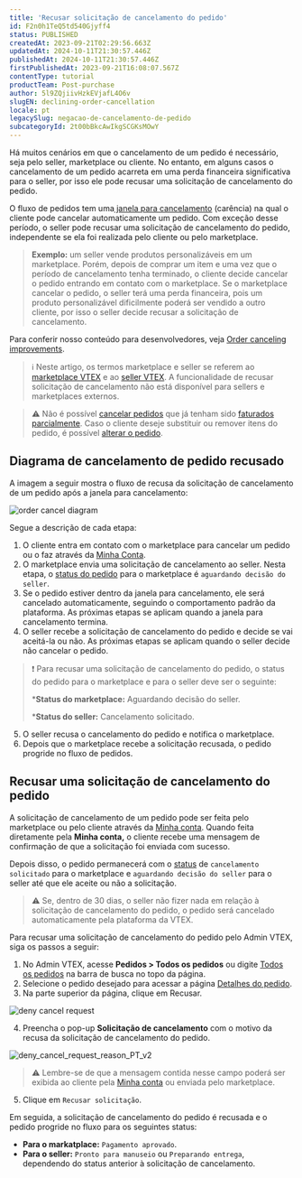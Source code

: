 ```yaml
---
title: 'Recusar solicitação de cancelamento do pedido'
id: F2n0h1TeQ5td540Gjyff4
status: PUBLISHED
createdAt: 2023-09-21T02:29:56.663Z
updatedAt: 2024-10-11T21:30:57.446Z
publishedAt: 2024-10-11T21:30:57.446Z
firstPublishedAt: 2023-09-21T16:08:07.567Z
contentType: tutorial
productTeam: Post-purchase
author: 5l9ZQjiivHzkEVjafL4O6v
slugEN: declining-order-cancellation
locale: pt
legacySlug: negacao-de-cancelamento-de-pedido
subcategoryId: 2t00bBkcAwIkgSCGKsMOwY
---
```


Há muitos cenários em que o cancelamento de um pedido é necessário, seja pelo seller, marketplace ou cliente. No entanto, em alguns casos o cancelamento de um pedido acarreta em uma perda financeira significativa para o seller, por isso ele pode recusar uma solicitação de cancelamento do pedido.

O fluxo de pedidos tem uma[ janela para cancelamento](https://help.vtex.com/pt/tutorial/order-flow-and-status--tutorials_196) (carência) na qual o cliente pode cancelar automaticamente um pedido. Com exceção desse período, o seller pode recusar uma solicitação de cancelamento do pedido, independente se ela foi realizada pelo cliente ou pelo marketplace. 

> **Exemplo:** um seller vende produtos personalizáveis em um marketplace.  Porém, depois de comprar um item e uma vez que o período de cancelamento tenha terminado, o cliente decide cancelar o pedido entrando em contato com o marketplace. Se o marketplace cancelar o pedido, o seller terá uma perda financeira, pois um produto personalizável dificilmente poderá ser vendido a outro cliente, por isso o seller decide recusar a solicitação de cancelamento.

Para conferir nosso conteúdo para desenvolvedores, veja [Order canceling improvements](https://developers.vtex.com/docs/guides/order-canceling-improvements).

>ℹ️ Neste artigo, os termos marketplace e seller se referem ao [marketplace VTEX](https://help.vtex.com/pt/tutorial/marketplace-strategies-at-vtex--tutorials_402#ser-um-marketplace-vtex) e ao [seller VTEX](https://help.vtex.com/pt/tutorial/marketplace-strategies-at-vtex--tutorials_402#sendo-seller-vtex). A funcionalidade de recusar solicitação de cancelamento não está disponível para sellers e marketplaces externos.

>⚠️ Não é possível [cancelar pedidos](https://help.vtex.com/pt/tutorial/como-cancelar-pedido--tutorials_186) que já tenham sido [faturados parcialmente](https://help.vtex.com/pt/tracks/pedidos--2xkTisx4SXOWXQel8Jg8sa/q9GPspTb9cHlMeAZfdEUe). Caso o cliente deseje substituir ou remover itens do pedido, é possível [alterar o pedido](https://help.vtex.com/pt/tutorial/alteracao-de-itens-de-um-pedido-finalizado--tutorials_190).

## Diagrama de cancelamento de pedido recusado
A imagem a seguir mostra o fluxo de recusa da solicitação de cancelamento de um pedido após a janela para cancelamento:

![order cancel diagram](https://images.ctfassets.net/alneenqid6w5/6cGkrOT0G5sEeA3VaHKm4e/8f44049006390f2ef6a699cac00bd9d0/cancel_api_improvements_help_center_PT.png)

Segue a descrição de cada etapa:

1. O cliente entra em contato com o marketplace para cancelar um pedido ou o faz através da [Minha Conta](https://help.vtex.com/en/tutorial/how-my-account-works--2BQ3GiqhqGJTXsWVuio3Xh).
2. O marketplace envia uma solicitação de cancelamento ao seller. Nesta etapa, o [status do pedido](https://help.vtex.com/en/tutorial/order-flow-and-status--tutorials_196) para o marketplace é `aguardando decisão do seller`. 
3. Se o pedido estiver dentro da janela para cancelamento, ele será cancelado automaticamente, seguindo o comportamento padrão da plataforma. As próximas etapas se aplicam quando a janela para cancelamento termina.
4. O seller recebe a solicitação de cancelamento do pedido e decide se vai aceitá-la ou não. As próximas etapas se aplicam quando o seller decide não cancelar o pedido.

  >❗ Para recusar uma solicitação de cancelamento do pedido, o status do pedido para o marketplace e para o seller deve ser o seguinte:
>
> ***Status do marketplace:** Aguardando decisão do seller.
>
> ***Status do seller:** Cancelamento solicitado.
> 

5. O seller recusa o cancelamento do pedido e notifica o marketplace.
6. Depois que o marketplace recebe a solicitação recusada, o pedido progride no fluxo de pedidos.

## Recusar uma solicitação de cancelamento do pedido

A solicitação de cancelamento de um pedido pode ser feita pelo marketplace ou pelo cliente através da [Minha conta](https://help.vtex.com/en/tutorial/how-my-account-works--2BQ3GiqhqGJTXsWVuio3Xh). Quando feita diretamente pela **Minha conta,** o cliente recebe uma mensagem de confirmação de que a solicitação foi enviada com sucesso. 

Depois disso, o pedido permanecerá com o [status](https://help.vtex.com/en/tutorial/order-flow-and-status--tutorials_196) de `cancelamento solicitado` para o marketplace e `aguardando decisão do seller` para o seller até que ele aceite ou não a solicitação. 

>⚠️ Se, dentro de 30 dias, o seller não fizer nada em relação à solicitação de cancelamento do pedido, o pedido será cancelado automaticamente pela plataforma da VTEX.

Para recusar uma solicitação de cancelamento do pedido pelo Admin VTEX, siga os passos a seguir:

1. No Admin VTEX, acesse **Pedidos > Todos os pedidos** ou digite [Todos os pedidos](https://help.vtex.com/en/tutorial/all-orders--2QTduKHAJMFIZ3BAsi6Pi) na barra de busca no topo da página.
2. Selecione o pedido desejado para acessar a página [Detalhes do pedido](https://help.vtex.com/en/tutorial/order-details-page-interface--2Y75n54Cc9VizrlG1N6ZNl).
3. Na parte superior da página, clique em Recusar. 

  ![deny cancel request](//images.ctfassets.net/alneenqid6w5/53kKd5oNkEjeziq9XR4yvO/04d25b8c3cf508d489ca53687d2187c7/deny_cancel_request_PT.png)

4. Preencha o pop-up **Solicitação de cancelamento** com o motivo da recusa da solicitação de cancelamento do pedido.

  ![deny_cancel_request_reason_PT_v2](//images.ctfassets.net/alneenqid6w5/2j1DgDKBaWJFMeVfuxfwYL/08eae24f54f83caa4d8449a3dd465d31/deny_cancel_request_reason_PT_v2.png)

  >⚠️ Lembre-se de que a mensagem contida nesse campo poderá ser exibida ao cliente pela [Minha conta](https://help.vtex.com/pt/tutorial/how-my-account-works--2BQ3GiqhqGJTXsWVuio3Xh) ou enviada pelo marketplace.

5. Clique em `Recusar solicitação`.

Em seguida, a solicitação de cancelamento do pedido é recusada e o pedido progride no fluxo para os seguintes status:

- **Para o markatplace:** `Pagamento aprovado`.
- **Para o seller:** `Pronto para manuseio` ou `Preparando entrega`, dependendo do status anterior à solicitação de cancelamento.
